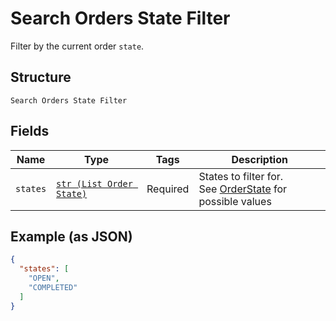 
# Search Orders State Filter

Filter by the current order `state`.

## Structure

`Search Orders State Filter`

## Fields

| Name | Type | Tags | Description |
|  --- | --- | --- | --- |
| `states` | [`str (List Order State)`](../../doc/models/order-state.md) | Required | States to filter for.<br>See [OrderState](#type-orderstate) for possible values |

## Example (as JSON)

```json
{
  "states": [
    "OPEN",
    "COMPLETED"
  ]
}
```

